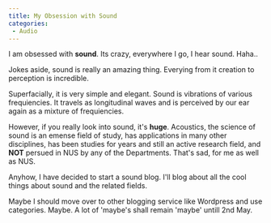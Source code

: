 ```yaml
---
title: My Obsession with Sound
categories:
 - Audio
---
```


I am obsessed with **sound**. Its crazy, everywhere I go, I hear sound. Haha..

Jokes aside, sound is really an amazing thing. Everying from it creation to perception is incredible.

Superfacially, it is very simple and elegant. Sound is vibrations of various frequiencies. It travels as longitudinal waves and is perceived by our ear again as a mixture of frequiencies.

However, if you really look into sound, it's **huge**. Acoustics, the science of sound is an emense field of study, has applications in many other disciplines, has been studies for years and still an active research field, and **NOT** persued in NUS by any of the Departments. That's sad, for me as well as NUS.

Anyhow, I have decided to start a sound blog. I'll blog about all the cool things about sound and the related fields.

Maybe I should move over to other blogging service like Wordpress and use categories. Maybe. A lot of 'maybe's shall remain 'maybe' untill 2nd May.
